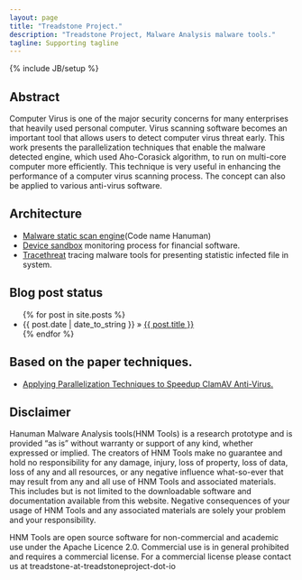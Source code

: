 ```yaml
---
layout: page
title: "Treadstone Project."
description: "Treadstone Project, Malware Analysis malware tools."
tagline: Supporting tagline
---
```

{% include JB/setup %}


## Abstract

Computer Virus is one of the major security concerns for many enterprises that heavily used personal computer. Virus scanning software becomes an important tool that allows users to detect computer virus threat early. This work presents the parallelization techniques that enable the malware detected engine, which used Aho-Corasick algorithm, to run on multi-core computer more efficiently. This technique is very useful in enhancing the performance of a computer virus scanning process. The concept can also be applied to various anti-virus software.

    
## Architecture

* [Malware static scan engine](#)(Code name Hanuman)
* [Device sandbox](#) monitoring process for financial software.
* [Tracethreat](#) tracing malware tools for presenting statistic infected file in system.


## Blog post status

<ul class="posts">
  {% for post in site.posts %}
    <li><span>{{ post.date | date_to_string }}</span> &raquo; <a href="{{ BASE_PATH }}{{ post.url }}">{{ post.title }}</a></li>
  {% endfor %}
</ul>

## Based on the paper techniques.

* [Applying Parallelization Techniques to Speedup ClamAV Anti-Virus.](https://www.researchgate.net/publication/262820325_Applying_Parallelization_Techniques_to_Speedup_ClamAV_Anti-Virus)

## Disclaimer

Hanuman Malware Analysis tools(HNM Tools) is a research prototype and is provided “as is” without warranty or support of any kind, whether expressed or implied. The creators of HNM Tools make no guarantee and hold no responsibility for any damage, injury, loss of property, loss of data, loss of any and all resources, or any negative influence what-so-ever that may result from any and all use of HNM Tools and associated materials. This includes but is not limited to the downloadable software and documentation available from this website. Negative consequences of your usage of HNM Tools and any associated materials are solely your problem and your responsibility.

HNM Tools are open source software for non-commercial and academic use under the Apache Licence 2.0. Commercial use is in general prohibited and requires a commercial license. For a commercial license please contact us at treadstone-at-treadstoneproject-dot-io
